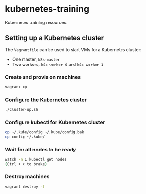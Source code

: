 # kubernetes-training

Kubernetes training resources.

## Setting up a Kubernetes cluster

The `Vagrantfile` can be used to start VMs for a Kubernetes cluster:

- One master, `k8s-master`
- Two workers, `k8s-worker-0` and `k8s-worker-1`

### Create and provision machines

```sh
vagrant up
```

### Configure the Kubernetes cluster

```sh
./cluster-up.sh
```

### Configure kubectl for Kubernetes cluster

```sh
cp ~/.kube/config ~/.kube/config.bak
cp config ~/.kube/
```

### Wait for all nodes to be ready

```sh
watch -n 1 kubectl get nodes
(Ctrl + c to brake)
```

### Destroy machines

```sh
vagrant destroy -f
```
